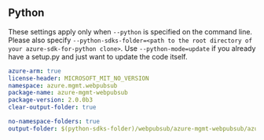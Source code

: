 ## Python

These settings apply only when `--python` is specified on the command line.
Please also specify `--python-sdks-folder=<path to the root directory of your azure-sdk-for-python clone>`.
Use `--python-mode=update` if you already have a setup.py and just want to update the code itself.

``` yaml $(python)
azure-arm: true
license-header: MICROSOFT_MIT_NO_VERSION
namespace: azure.mgmt.webpubsub
package-name: azure-mgmt-webpubsub
package-version: 2.0.0b3
clear-output-folder: true
```
``` yaml $(python)
no-namespace-folders: true
output-folder: $(python-sdks-folder)/webpubsub/azure-mgmt-webpubsub/azure/mgmt/webpubsub
```


